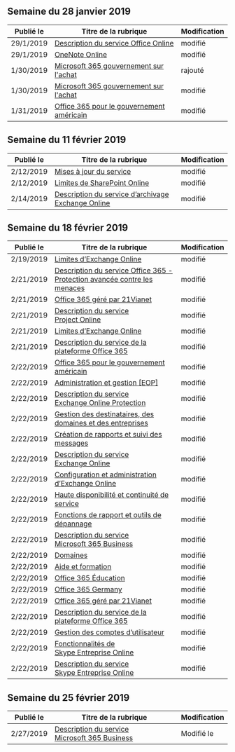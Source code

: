 <!-- This file is generated automatically each week. Changes made to this file will be overwritten.-->




## <a name="week-of-january-28-2019"></a>Semaine du 28 janvier 2019


| Publié le |Titre de la rubrique | Modification |
|------|------------|--------|
| 29/1/2019 | [Description du service Office Online](/Office365/ServiceDescriptions/office-online-service-description/office-online-service-description) | modifié |
| 29/1/2019 | [OneNote Online](/Office365/ServiceDescriptions/office-online-service-description/onenote-online) | modifié |
| 1/30/2019 | [Microsoft 365 gouvernement sur l'achat](/Office365/ServiceDescriptions/office-365-platform-service-description/office-365-us-government/microsoft-365-government-how-to-buy) | rajouté |
| 1/30/2019 | [Microsoft 365 gouvernement sur l'achat](/Office365/ServiceDescriptions/office-365-platform-service-description/office-365-us-government/microsoft-365-government-how-to-buy) | modifié |
| 1/31/2019 | [Office 365 pour le gouvernement américain](/Office365/ServiceDescriptions/office-365-platform-service-description/office-365-us-government/office-365-us-government) | modifié |


## <a name="week-of-february-11-2019"></a>Semaine du 11 février 2019


| Publié le |Titre de la rubrique | Modification |
|------|------------|--------|
| 2/12/2019 | [Mises à jour du service](/Office365/ServiceDescriptions/office-365-platform-service-description/service-updates) | modifié |
| 2/12/2019 | [Limites de SharePoint Online](/Office365/ServiceDescriptions/sharepoint-online-service-description/sharepoint-online-limits) | modifié |
| 2/14/2019 | [Description du service d’archivage Exchange Online](/Office365/ServiceDescriptions/exchange-online-archiving-service-description/exchange-online-archiving-service-description) | modifié |


## <a name="week-of-february-18-2019"></a>Semaine du 18 février 2019


| Publié le |Titre de la rubrique | Modification |
|------|------------|--------|
| 2/19/2019 | [Limites d’Exchange Online](/Office365/ServiceDescriptions/exchange-online-service-description/exchange-online-limits) | modifié |
| 2/21/2019 | [Description du service Office 365 - Protection avancée contre les menaces](/Office365/ServiceDescriptions/office-365-advanced-threat-protection-service-description) | modifié |
| 2/21/2019 | [Office 365 géré par 21Vianet](/Office365/ServiceDescriptions/office-365-platform-service-description/office-365-operated-by-21vianet) | modifié |
| 2/21/2019 | [Description du service Project Online](/Office365/ServiceDescriptions/project-online-service-description/project-online-service-description) | modifié |
| 2/21/2019 | [Limites d’Exchange Online](/Office365/ServiceDescriptions/exchange-online-service-description/exchange-online-limits) | modifié |
| 2/21/2019 | [Description du service de la plateforme Office 365](/Office365/ServiceDescriptions/office-365-platform-service-description/office-365-platform-service-description) | modifié |
| 2/22/2019 | [Office 365 pour le gouvernement américain](/Office365/ServiceDescriptions/office-365-platform-service-description/office-365-us-government/office-365-us-government) | modifié |
| 2/22/2019 | [Administration et gestion [EOP]](/Office365/ServiceDescriptions/exchange-online-protection-service-description/administration-and-management-eop) | modifié |
| 2/22/2019 | [Description du service Exchange Online Protection](/Office365/ServiceDescriptions/exchange-online-protection-service-description/exchange-online-protection-service-description) | modifié |
| 2/22/2019 | [Gestion des destinataires, des domaines et des entreprises](/Office365/ServiceDescriptions/exchange-online-protection-service-description/recipient-domain-and-company-management) | modifié |
| 2/22/2019 | [Création de rapports et suivi des messages](/Office365/ServiceDescriptions/exchange-online-protection-service-description/reporting-and-message-trace) | modifié |
| 2/22/2019 | [Description du service Exchange Online](/Office365/ServiceDescriptions/exchange-online-service-description/exchange-online-service-description) | modifié |
| 2/22/2019 | [Configuration et administration d’Exchange Online](/Office365/ServiceDescriptions/exchange-online-service-description/exchange-online-setup-and-administration) | modifié |
| 2/22/2019 | [Haute disponibilité et continuité de service](/Office365/ServiceDescriptions/exchange-online-service-description/high-availability-and-business-continuity) | modifié |
| 2/22/2019 | [Fonctions de rapport et outils de dépannage](/Office365/ServiceDescriptions/exchange-online-service-description/reporting-features-and-troubleshooting-tools) | modifié |
| 2/22/2019 | [Description du service Microsoft 365 Business](/Office365/ServiceDescriptions/microsoft-365-business-service-description) | modifié |
| 2/22/2019 | [Domaines](/Office365/ServiceDescriptions/office-365-platform-service-description/domains) | modifié |
| 2/22/2019 | [Aide et formation](/Office365/ServiceDescriptions/office-365-platform-service-description/help-and-training) | modifié |
| 2/22/2019 | [Office 365 Éducation](/Office365/ServiceDescriptions/office-365-platform-service-description/office-365-education) | modifié |
| 2/22/2019 | [Office 365 Germany](/Office365/ServiceDescriptions/office-365-platform-service-description/office-365-germany) | modifié |
| 2/22/2019 | [Office 365 géré par 21Vianet](/Office365/ServiceDescriptions/office-365-platform-service-description/office-365-operated-by-21vianet) | modifié |
| 2/22/2019 | [Description du service de la plateforme Office 365](/Office365/ServiceDescriptions/office-365-platform-service-description/office-365-platform-service-description) | modifié |
| 2/22/2019 | [Gestion des comptes d’utilisateur](/Office365/ServiceDescriptions/office-365-platform-service-description/user-account-management) | modifié |
| 2/22/2019 | [Fonctionnalités de Skype Entreprise Online](/Office365/ServiceDescriptions/skype-for-business-online-service-description/skype-for-business-online-features) | modifié |
| 2/22/2019 | [Description du service Skype Entreprise Online](/Office365/ServiceDescriptions/skype-for-business-online-service-description/skype-for-business-online-service-description) | modifié |


## <a name="week-of-february-25-2019"></a>Semaine du 25 février 2019


| Publié le |Titre de la rubrique | Modification |
|------|------------|--------|
| 2/27/2019 | [Description du service Microsoft 365 Business](/Office365/ServiceDescriptions/microsoft-365-business-service-description) | Modifié le |
